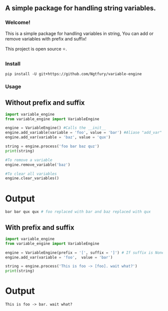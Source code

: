 ## A simple package for handling string variables.
### Welcome!
This is a simple package for handling variables in string, You can add or remove variables with prefix and suffix!

This project is open source ⭐.

### Install
```
pip install -U git+https://github.com/Ngtfury/variable-engine
```

### Usage

## Without prefix and suffix
```py
import variable_engine
from variable_engine import VariableEngine

engine = VariableEngine() #Calls the __init__
engine.add_variable(variable = 'foo', value = 'bar') #Aliase "add_var"
engine.add_var(variable = 'baz', value = 'qux')

string = engine.process('foo bar baz quz')
print(string)

#To remove a variable
engine.remove_variable('baz')

#To clear all variables
engine.clear_variables()
```
# Output
```py
bar bar qux qux # foo replaced with bar and baz replaced with qux
```

## With prefix and suffix
```py
import variable_engine
from variable_engine import VariableEngine

engine = VariableEngine(prefix = '[', suffix = ']') # If suffix is None, suffix defaults to prefix.
engine.add_var(variable = 'foo',  value = 'bar')

string = engine.process('This is foo -> [foo]. wait what?')
print(string)
```
# Output
```
This is foo -> bar. wait what?
```